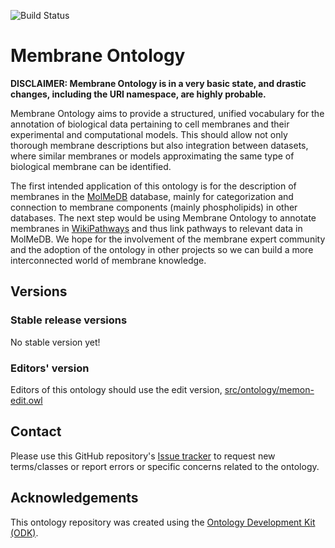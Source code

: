 
![Build Status](https://github.com/dominikmartinat/membrane_ontology/actions/workflows/qc.yml/badge.svg)
# Membrane Ontology

**DISCLAIMER: Membrane Ontology is in a very basic state, and drastic changes, including the URI namespace, are highly probable.**

Membrane Ontology aims to provide a structured, unified vocabulary for the annotation of biological data pertaining to cell membranes and their experimental and computational models. This should allow not only thorough membrane descriptions but also integration between datasets, where similar membranes or models approximating the same type of biological membrane can be identified.

The first intended application of this ontology is for the description of membranes in the [MolMeDB](https://molmedb.upol.cz/detail/intro) database, mainly for categorization and connection to membrane components (mainly phospholipids) in other databases. The next step would be using Membrane Ontology to annotate membranes in [WikiPathways](https://www.wikipathways.org/) and thus link pathways to relevant data in MolMeDB. We hope for the involvement of the membrane expert community and the adoption of the ontology in other projects so we can build a more interconnected world of membrane knowledge.

<!-- More information can be found at http://obofoundry.org/ontology/memon - will be added later -->

## Versions

### Stable release versions

No stable version yet!

<!-- The latest version of the ontology can always be found at:

http://purl.obolibrary.org/obo/memon.owl

(note this will not show up until the request has been approved by obofoundry.org) -->

### Editors' version

Editors of this ontology should use the edit version, [src/ontology/memon-edit.owl](src/ontology/memon-edit.owl)

## Contact

Please use this GitHub repository's [Issue tracker](https://github.com/dominikmartinat/membrane_ontology/issues) to request new terms/classes or report errors or specific concerns related to the ontology.

## Acknowledgements

This ontology repository was created using the [Ontology Development Kit (ODK)](https://github.com/INCATools/ontology-development-kit).
